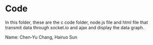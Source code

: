 # Code

In this folder, these are the c code folder, node.js file and html file that transmit data through socket.io and ajax and display the data graph.

Name: Chen-Yu Chang, Hairuo Sun
